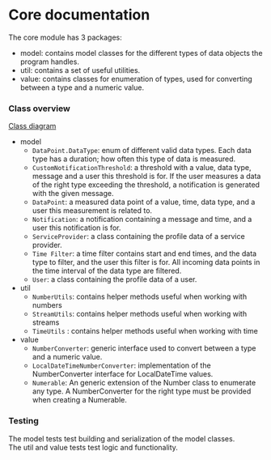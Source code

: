 # Core documentation

The core module has 3 packages:
 - model: contains model classes for the different types of data objects the program handles.
 - util: contains a set of useful utilities.
 - value: contains classes for enumeration of types, used for converting between a type and a numeric value.

<h3>Class overview</h3>

[Class diagram](diagram.png)

 - model
   - `DataPoint.DataType`: enum of different valid data types.
   Each data type has a duration;
   how often this type of data is measured.
   - `CustomNotificationThreshold`: a threshold with a value, data type,
   message and a user this threshold is for.
   If the user measures a data of the right type exceeding the threshold,
   a notification is generated with the given message.
   - `DataPoint`: a measured data point of a value, time, data type,
   and a user this measurement is related to.
   - `Notification`: a notification containing a message and time,
   and a user this notification is for.
   - `ServiceProvider`: a class containing the profile data of a service provider.
   - `Time Filter`: a time filter contains start and end times, and the data type to filter,
   and the user this filter is for.
   All incoming data points in the time interval of the data type are filtered.
   - `User`: a class containing the profile data of a user.
 - util
   - `NumberUtils`: contains helper methods useful when working with numbers
   - `StreamUtils`: contains helper methods useful when working with streams
   - `TimeUtils` : contains helper methods useful when working with time
 - value
   - `NumberConverter`: generic interface used to convert between a type and a numeric value.
   - `LocalDateTimeNumberConverter`: implementation of the NumberConverter interface for LocalDateTime values.
   - `Numerable`: An generic extension of the Number class to enumerate any type.
    A NumberConverter for the right type must be provided when creating a Numerable.

<h3>Testing</h3>
The model tests test building and serialization of the model classes.<br>
The util and value tests test logic and functionality.
